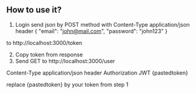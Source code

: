## How to use it?

1. Login
send json by POST method with
Content-Type application/json header
{
	"email": "john@mail.com",
	"password": "john123"
}

to http://localhost:3000/token

2. Copy token from response
3. Send GET to http://localhost:3000/user

Content-Type application/json header
Authorization JWT {pastedtoken}

replace {pastedtoken} by your token from step 1